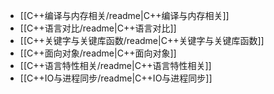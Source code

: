 - [[C++编译与内存相关/readme|C++编译与内存相关]]
- [[C++语言对比/readme|C++语言对比]]
- [[C++关键字与关键库函数/readme|C++关键字与关键库函数]]
- [[C++面向对象/readme|C++面向对象]]
- [[C++语言特性相关/readme|C++语言特性相关]]
- [[C++IO与进程同步/readme|C++IO与进程同步]]
